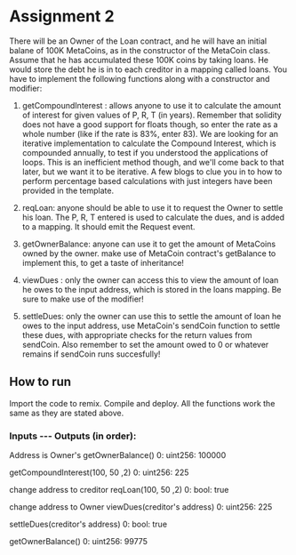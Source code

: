 # Assignment 2

There will be an Owner of the Loan contract, and he will have an initial balane of 100K MetaCoins, as in the constructor of the MetaCoin class. Assume that he has accumulated these 100K coins by taking loans. He would store the debt he is in to each creditor in a mapping called loans. You have to implement the following functions along with a constructor and modifier:


1. getCompoundInterest : allows anyone to use it to calculate the amount of interest for given values of P, R, T (in years). Remember that solidity does not have a good support for floats though, so enter the rate as a whole number (like if the rate is 83%, enter 83). We are looking for an iterative implementation to calculate the Compound Interest, which is compounded annually, to test if you understood the applications of loops. This is an inefficient method though, and we'll come back to that later, but we want it to be iterative. A few blogs to clue you in to how to perform percentage based calculations with just integers have been provided in the template.


2. reqLoan: anyone should be able to use it to request the Owner to settle his loan. The P, R, T entered is used to calculate the dues, and is added to a mapping. It should emit the Request event.


3. getOwnerBalance: anyone can use it to get the amount of MetaCoins owned by the owner. make use of MetaCoin contract's getBalance to implement this, to get a taste of inheritance!


4. viewDues : only the owner can access this to view the amount of loan he owes to the input address, which is stored in the loans mapping. Be sure to make use of the modifier!


5. settleDues: only the owner can use this to settle the amount of loan he owes to the input address, use MetaCoin's sendCoin function to settle these dues, with appropriate checks for the return values from sendCoin. Also remember to set the amount owed to 0 or whatever remains if sendCoin runs succesfully!


## How to run
Import the code to remix. Compile and deploy. All the functions work the same as they are stated above.

### Inputs --- Outputs (in order):
Address is Owner's
getOwnerBalance()
0: uint256: 100000


getCompoundInterest(100, 50 ,2)
0: uint256: 225


change address to creditor
reqLoan(100, 50 ,2)
0: bool: true


change address to Owner
viewDues(creditor's address)
0: uint256: 225


settleDues(creditor's address)
0: bool: true


getOwnerBalance()
0: uint256: 99775
